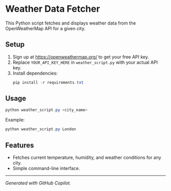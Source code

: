 # Weather Data Fetcher

This Python script fetches and displays weather data from the OpenWeatherMap API for a given city.

## Setup
1. Sign up at https://openweathermap.org/ to get your free API key.
2. Replace `YOUR_API_KEY_HERE` in `weather_script.py` with your actual API key.
3. Install dependencies:
   ```powershell
   pip install -r requirements.txt
   ```

## Usage
```powershell
python weather_script.py <city_name>
```
Example:
```powershell
python weather_script.py London
```

## Features
- Fetches current temperature, humidity, and weather conditions for any city.
- Simple command-line interface.

---
*Generated with GitHub Copilot.*

